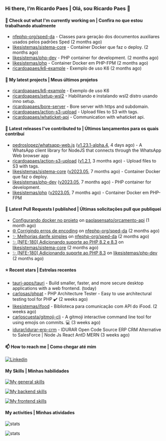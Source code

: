 ### Hi there, I’m Ricardo Paes | Olá, sou Ricardo Paes 👋 

#### 👷 Check out what I'm currently working on | Confira no que estou trabalhando atualmente

- [nfephp-org/sped-da](https://github.com/nfephp-org/sped-da) - Classes para geração dos documentos auxiliares usados pelos padrões Sped (2 months ago)
- [likesistemas/sistema-core](https://github.com/likesistemas/sistema-core) - Container Docker que faz o deploy. (2 months ago)
- [likesistemas/php-dev](https://github.com/likesistemas/php-dev) - PHP container for development. (2 months ago)
- [likesistemas/php](https://github.com/likesistemas/php) - Container Docker em PHP-FPM  (2 months ago)
- [ricardoapaes/k6-example](https://github.com/ricardoapaes/k6-example) - Exemplo de uso K6 (2 months ago)

#### 🌱 My latest projects | Meus últimos projetos

- [ricardoapaes/k6-example](https://github.com/ricardoapaes/k6-example) - Exemplo de uso K6
- [ricardoapaes/setup-wsl2](https://github.com/ricardoapaes/setup-wsl2) - Habilitando e instalando wsl2 distro usando inno setup.
- [ricardoapaes/bore-server](https://github.com/ricardoapaes/bore-server) - Bore server with https and subdomain.
- [ricardoapaes/action-s3-upload](https://github.com/ricardoapaes/action-s3-upload) - Upload files to S3 with tags.
- [ricardoapaes/whaticket-api](https://github.com/ricardoapaes/whaticket-api) - Communication with whaticket api.

#### 🔭 Latest releases I've contributed to | Últimos lançamentos para os quais contribuí

- [pedroslopez/whatsapp-web.js](https://github.com/pedroslopez/whatsapp-web.js) ([v1.23.1-alpha.4](https://github.com/pedroslopez/whatsapp-web.js/releases/tag/v1.23.1-alpha.4), 4 days ago) - A WhatsApp client library for NodeJS that connects through the WhatsApp Web browser app
- [ricardoapaes/action-s3-upload](https://github.com/ricardoapaes/action-s3-upload) ([v1.2.1](https://github.com/ricardoapaes/action-s3-upload/releases/tag/v1.2.1), 3 months ago) - Upload files to S3 with tags.
- [likesistemas/sistema-core](https://github.com/likesistemas/sistema-core) ([v2023.05](https://github.com/likesistemas/sistema-core/releases/tag/v2023.05), 7 months ago) - Container Docker que faz o deploy.
- [likesistemas/php-dev](https://github.com/likesistemas/php-dev) ([v2023.05](https://github.com/likesistemas/php-dev/releases/tag/v2023.05), 7 months ago) - PHP container for development.
- [likesistemas/php](https://github.com/likesistemas/php) ([v2023.05](https://github.com/likesistemas/php/releases/tag/v2023.05), 7 months ago) - Container Docker em PHP-FPM 

#### 🔨 Latest Pull Requests I published | Últimas solicitações pull que publiquei

- [Configurando docker no projeto](https://github.com/paolasensato/orcamento-api/pull/1) on [paolasensato/orcamento-api](https://github.com/paolasensato/orcamento-api) (1 month ago)
- [🌐 Corrigindo erros de encoding](https://github.com/nfephp-org/sped-da/pull/587) on [nfephp-org/sped-da](https://github.com/nfephp-org/sped-da) (2 months ago)
- [✨ Melhorias danfe simples](https://github.com/nfephp-org/sped-da/pull/586) on [nfephp-org/sped-da](https://github.com/nfephp-org/sped-da) (2 months ago)
- [✨ [NFE-180] Adicionando suporte ao PHP 8.2 e 8.3](https://github.com/likesistemas/sistema-core/pull/32) on [likesistemas/sistema-core](https://github.com/likesistemas/sistema-core) (2 months ago)
- [✨ [NFE-180] Adicionando suporte ao PHP 8.3](https://github.com/likesistemas/php-dev/pull/17) on [likesistemas/php-dev](https://github.com/likesistemas/php-dev) (2 months ago)

#### ⭐ Recent stars | Estrelas recentes

- [tauri-apps/tauri](https://github.com/tauri-apps/tauri) - Build smaller, faster, and more secure desktop applications with a web frontend. (today)
- [carlosas/phpat](https://github.com/carlosas/phpat) - PHP Architecture Tester - Easy to use architectural testing tool for PHP :heavy_check_mark: (2 weeks ago)
- [likesistemas/ifood](https://github.com/likesistemas/ifood) - Biblioteca para comunicação com API do iFood. (2 weeks ago)
- [carloscuesta/gitmoji-cli](https://github.com/carloscuesta/gitmoji-cli) - A gitmoji interactive command line tool for using emojis on commits. 💻 (3 weeks ago)
- [idurar/idurar-erp-crm](https://github.com/idurar/idurar-erp-crm) - IDURAR Open Code Source ERP CRM Alternative to SalesForce | Node Js React AntD MERN (3 weeks ago)

#### 📫 How to reach me | Como chegar até mim

[![Linkedin](https://img.shields.io/badge/LinkedIn-0077B5?style=for-the-badge&logo=linkedin&logoColor=white)](https://www.linkedin.com/in/ricardo-paes-5039ba4b)

#### My Skills | Minhas habilidades

[![My general skills](https://skillicons.dev/icons?i=linux,bash,git,docker,aws,gcp,kubernetes,githubactions,nginx,sentry,vim,vscode)](https://skillicons.dev)

[![My backend skills](https://skillicons.dev/icons?i=php,java,nodejs,go,kotlin,ts,laravel,androidstudio)](https://skillicons.dev)

[![My frontend skills](https://skillicons.dev/icons?i=webpack,react,angular,js,html,css,jquery)](https://skillicons.dev)

#### My activities | Minhas atividades

![stats](https://github-readme-stats.vercel.app/api?username=ricardoapaes&show_icons=true&hide_title=false&count_private=true&theme=radical&border_color=000000)

![stats](https://github-readme-stats.vercel.app/api/top-langs/?username=ricardoapaes&layout=compact&langs_count=16&theme=radical&&count_private=true&border_color=000000)